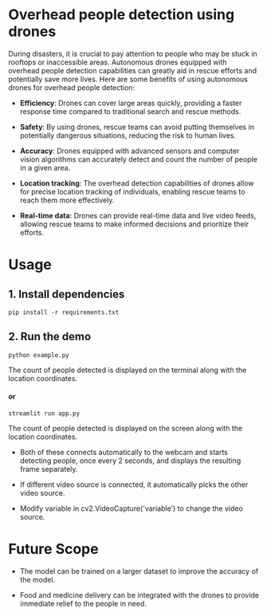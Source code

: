 # Overhead people detection using drones

During disasters, it is crucial to pay attention to people who may be stuck in rooftops or inaccessible areas. Autonomous drones equipped with overhead people detection capabilities can greatly aid in rescue efforts and potentially save more lives. Here are some benefits of using autonomous drones for overhead people detection:

- **Efficiency**: Drones can cover large areas quickly, providing a faster response time compared to traditional search and rescue methods.

- **Safety**: By using drones, rescue teams can avoid putting themselves in potentially dangerous situations, reducing the risk to human lives.

- **Accuracy**: Drones equipped with advanced sensors and computer vision algorithms can accurately detect and count the number of people in a given area.

- **Location tracking**: The overhead detection capabilities of drones allow for precise location tracking of individuals, enabling rescue teams to reach them more effectively.

- **Real-time data**: Drones can provide real-time data and live video feeds, allowing rescue teams to make informed decisions and prioritize their efforts.


# Usage

## 1. Install dependencies

```
pip install -r requirements.txt
```

## 2. Run the demo

```
python example.py
```
The count of people detected is displayed on the terminal along with the location coordinates.

#### or

```
streamlit run app.py
```
The count of people detected is displayed on the screen along with the location coordinates.


- Both of these connects automatically to the webcam and starts detecting people, once every 2 seconds, and displays the resulting frame separately.

- If different video source is connected, it automatically picks the other video source.

- Modify variable in cv2.VideoCapture('variable') to change the video source.


# Future Scope

- The model can be trained on a larger dataset to improve the accuracy of the model.

- Food and medicine delivery can be integrated with the drones to provide immediate relief to the people in need.

